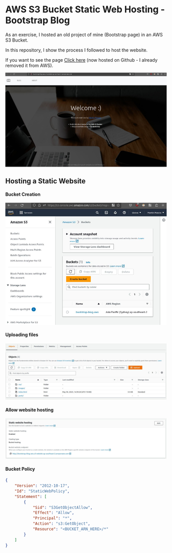 # AWS S3 Bucket Static Web Hosting - Bootstrap Blog 

As an exercise, I hosted an old project of mine (Bootstrap page) in an AWS S3 Bucket.

In this repository, I show the process I followed to host the website.

If you want to see the page [Click here](https://lmponcio.github.io/aws-s3-bootstrap-blog/) (now hosted on Github - I already removed it from AWS).

<a href="https://lmponcio.github.io/aws-s3-bootstrap-blog/">
<img src="./images/aws-s3-hosted.jpg" width="600" />
</a>

## Hosting a Static Website 
#### Bucket Creation
<img src="./images/aws-s3-created.jpg" width="600" />

#### Uploading files
<img src="./images/aws-s3-upload.jpg" width="600" />

#### Allow website hosting
<img src="./images/aws-s3-hostallow.jpg" width="600" />

#### Bucket Policy
```json
{
    "Version": "2012-10-17",
    "Id": "StaticWebPolicy",
    "Statement": [
        {
            "Sid": "S3GetObjectAllow",
            "Effect": "Allow",
            "Principal": "*",
            "Action": "s3:GetObject",
            "Resource": "<BUCKET_ARN_HERE>/*"
        }
    ]
}
```
